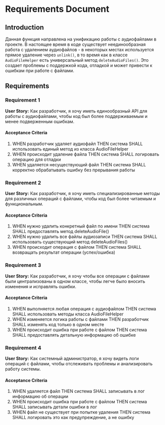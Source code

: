 # Requirements Document

## Introduction

Данная функция направлена на унификацию работы с аудиофайлами в проекте. В настоящее время в коде существует неединообразная работа с удалением аудиофайлов - в некоторых местах используется прямое удаление через `unlink()`, в то время как в классе `AudioFileHelper` есть универсальный метод `deleteAudioFiles()`. Это создает проблемы с поддержкой кода, отладкой и может привести к ошибкам при работе с файлами.

## Requirements

### Requirement 1

**User Story:** Как разработчик, я хочу иметь единообразный API для работы с аудиофайлами, чтобы код был более поддерживаемым и менее подверженным ошибкам.

#### Acceptance Criteria

1. WHEN разработчик удаляет аудиофайл THEN система SHALL использовать единый метод из класса AudioFileHelper
2. WHEN происходит удаление файла THEN система SHALL логировать операцию для отладки
3. WHEN удаляется несуществующий файл THEN система SHALL корректно обрабатывать ошибку без прерывания работы

### Requirement 2

**User Story:** Как разработчик, я хочу иметь специализированные методы для различных операций с файлами, чтобы код был более читаемым и функциональным.

#### Acceptance Criteria

1. WHEN нужно удалить конкретный файл по имени THEN система SHALL предоставлять метод deleteAudioFile()
2. WHEN нужно удалить все файлы аудиозаписи THEN система SHALL использовать существующий метод deleteAudioFiles()
3. WHEN происходит операция с файлом THEN система SHALL возвращать результат операции (успех/ошибка)

### Requirement 3

**User Story:** Как разработчик, я хочу чтобы все операции с файлами были централизованы в одном классе, чтобы легче было вносить изменения и исправлять ошибки.

#### Acceptance Criteria

1. WHEN выполняется любая операция с аудиофайлом THEN система SHALL использовать методы класса AudioFileHelper
2. WHEN изменяется логика работы с файлами THEN разработчик SHALL изменять код только в одном месте
3. WHEN происходит ошибка при работе с файлом THEN система SHALL предоставлять детальную информацию об ошибке

### Requirement 4

**User Story:** Как системный администратор, я хочу видеть логи операций с файлами, чтобы отслеживать проблемы и анализировать работу системы.

#### Acceptance Criteria

1. WHEN удаляется файл THEN система SHALL записывать в лог информацию об операции
2. WHEN происходит ошибка при работе с файлом THEN система SHALL записывать детали ошибки в лог
3. WHEN файл не существует при попытке удаления THEN система SHALL логировать это как предупреждение, а не ошибку